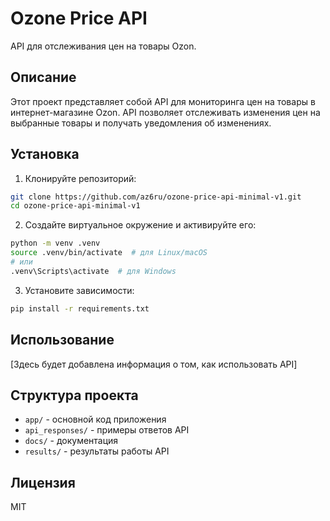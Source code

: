 # Ozone Price API

API для отслеживания цен на товары Ozon.

## Описание

Этот проект представляет собой API для мониторинга цен на товары в интернет-магазине Ozon. API позволяет отслеживать изменения цен на выбранные товары и получать уведомления об изменениях.

## Установка

1. Клонируйте репозиторий:
```bash
git clone https://github.com/az6ru/ozone-price-api-minimal-v1.git
cd ozone-price-api-minimal-v1
```

2. Создайте виртуальное окружение и активируйте его:
```bash
python -m venv .venv
source .venv/bin/activate  # для Linux/macOS
# или
.venv\Scripts\activate  # для Windows
```

3. Установите зависимости:
```bash
pip install -r requirements.txt
```

## Использование

[Здесь будет добавлена информация о том, как использовать API]

## Структура проекта

- `app/` - основной код приложения
- `api_responses/` - примеры ответов API
- `docs/` - документация
- `results/` - результаты работы API

## Лицензия

MIT 